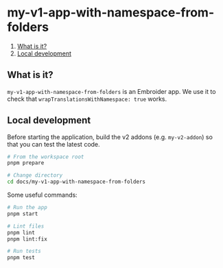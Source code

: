 # my-v1-app-with-namespace-from-folders

1. [What is it?](#what-is-it)
1. [Local development](#local-development)


## What is it?

`my-v1-app-with-namespace-from-folders` is an Embroider app. We use it to check that `wrapTranslationsWithNamespace: true` works.


## Local development

Before starting the application, build the v2 addons (e.g. `my-v2-addon`) so that you can test the latest code.

```sh
# From the workspace root
pnpm prepare

# Change directory
cd docs/my-v1-app-with-namespace-from-folders
```

Some useful commands:

```sh
# Run the app
pnpm start

# Lint files
pnpm lint
pnpm lint:fix

# Run tests
pnpm test
```
